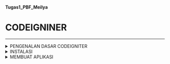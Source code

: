 #### Tugas1_PBF_Meilya
# CODEIGNINER
***

<details>
<summary> PENGENALAN DASAR CODEIGNITER </summary>

### Definisi CodeIgniter
CodeIgniter merupakan salah satu framework yang populer di dunia pengembangan aplikasi dan web dengan menggunakan konsep Model-View-Controller (MVC). Sebagai platform open-source, CodeIgniter menjadi pilihan utama bagi para pengembang yang bekerja dengan bahasa pemrograman PHP. Penggunaan CodeIgniter bertujuan untuk mempercepat dan menyederhanakan proses pengembangan proyek. CodeIgniter mengadopsi model MVC, suatu pendekatan yang sangat cocok untuk merancang aplikasi atau website yang bersifat dinamis. Konsep MVC digunakan untuk memisahkan komponen utama ke dalam beberapa bagian, membentuk pola yang efektif saat proses pengembangan aplikasi. 



### Fitur Fitur CodeIgniter
* #### Model-View-Controller
  Model View Controller atau yang dapat disingkat MVC adalah sebuah pola arsitektur dalam membuat sebuah aplikasi dengan cara memisahkan kode menjadi tiga bagian yang terdiri dari:
  
  - Model : 
    Bagian yang bertugas untuk menyiapkan, mengatur, memanipulasi, dan mengorganisasikan data yang ada di database.
  - View
    Bagian yang bertugas untuk menampilkan informasi dalam bentuk Graphical User Interface (GUI).
  - Controller
    Bagian yang bertugas untuk menghubungkan serta mengatur model dan view agar dapat saling terhubung.
  
* #### Library Bawaan
  Dalam library bawaan ini, tersedia tutorial atau petunjuk yang mencakup masalah umum yang pernah dihadapi oleh pengembang lain dan solusi yang ditemukan, sehingga bisa menjadi referensi bagi pengguna lain. Fitur ini memungkinkan pengguna menemukan berbagai solusi seputar pemrograman. Pengembang CodeIgniter memiliki akses ke dokumentasi lengkap yang menjelaskan cara kerja sistem aplikasi serta informasi lainnya seputar pengembangan PHP. 
* #### Sangat Ringan
  Dalam era di mana kecepatan pemuatan aplikasi menjadi prioritas, CodeIgniter memberikan waktu pemuatan kurang dari satu detik setelah instalasi. Dengan respons cepat kurang dari 50 milisekon, CodeIgniter menjadi lebih cepat dibandingkan dengan beberapa framework lainnya. 
* #### Source Code yang Kompak
  Ukuran source code yang kecil menjadi keunggulan, menyederhanakan implementasi dan pembaruan sistem aplikasi. CodeIgniter memiliki source code yang kurang lebih hanya 2 MB, memudahkan pengguna untuk memahami CodeIgniter dan cara kerjanya.

### Keuntungan CodeIgniter
- Mudah dipelajari : CodeIgniter merupakan framework yang sangat mudah dipelajari, terutama jika sudah menguasai PHP. Anda dapat menguasai CodeIgniter dalam waktu singkat untuk membangun dan mengembangkan aplikasi.
- Dapat dimodifikasi : CodeIgniter sudah dilengkapi dengan library yang berisi banyak bantuan dan petunjuk. Jika Anda tidak menemukan yang Anda cari, Anda dapat dengan mudah menambahkan bantuan, petunjuk, atau library sendiri secara mandiri.
- Fleksibel : CodeIgniter dilengkapi dengan sejumlah fitur dan komponen canggih yang berdiri sendiri tanpa saling bergantung. Hal ini memungkinkan pengguna untuk meng-upgrade dan memperbaiki masalah tertentu dengan mudah.
- sagat cepat : Pengguna umumnya lebih menyukai perangkat lunak yang mampu memproses proses dengan cepat. CodeIgniter hadir sebagai framework super cepat, di mana proses loading dan eksekusi perintah dapat diproses dalam waktu kurang dari 50 milisekon.

### Kekurangan CodeIgniter
- CodeIgniter masih memiliki keleluasaan yang signifikan dalam penulisan kode, seperti kemampuan untuk secara bebas menambahkan file.
- Framework ini tidak sepenuhnya mencerminkan konsep Model-View-Controller (MVC) dengan benar, seperti contoh penggunaan perintah echo yang masih dapat dilakukan langsung pada file Controller.
- Walau terdapat berbagai library yang tersedia, CodeIgniter tidak dirancang untuk pengembangan situs web dengan skala besar atau kebutuhan perusahaan.  
</details>

<details>
<summary> INSTALASI </summary>
  
CodeIgniter memiliki 2 cara yang dapat dilakukan untuk melakukan proses instalasi
  
### 1. Instalasi Secara Manual
Untuk melakukan instalasi manual, download file zip dari CodeIgniter 4 melalui website resminya.
![Screenshot 2024-03-18 105007](https://github.com/Meilyaatffh/Meilyaatffh/assets/134565192/b626da98-f509-4d39-a6f5-399372ce99d0)
Kemudian, extract file zip tersebut dan ubah namanya sesuai dengan nama project yang  diinginkan. CodeIgniter ini sudah bisa langsung dijalankan di web browser Anda dengan mengakses localhost/ci4/public.


### 2. Instalasi Melalui Composer
Cara kedua untuk menginstall CodeIgniter 4 adalah menggunakan Composer. Kelebihannya, path folder project Anda bisa dibuat dimana saja, tidak perlu di folder htdocs. 
Melakukan cek composer untuk memastikan apakah composer sudah terinstall di komputer kita, dengan mengetikkan perintah composer. Jika tampilannya sudah seperti yang dibawah ini maka artinya composer sudah berhasil terinstall
![Screenshot 2024-03-18 101643](https://github.com/Meilyaatffh/Meilyaatffh/assets/134565192/83bd8c44-59eb-4e87-a108-eedc4518fcaa)

kemudian ketikkan perintah composer create-project codeigniter4/appstarter nama_folder untuk melakukan proses install. Disini saya membuat folder dengan nama BelajarCI4.
![Screenshot 2024-03-18 103248](https://github.com/Meilyaatffh/Meilyaatffh/assets/134565192/6b8a05b0-d32f-4dc0-9d92-999085fc0c67)

ketikkan perintah cd BelajarCI4 untuk masuk ke dalam folder yang telah kita buat. Perintah php spark serve untuk menjalankan.
![image](https://github.com/Meilyaatffh/Meilyaatffh/assets/134565192/c4f2140f-3905-4298-812a-e9790a5aa7db)

Selanjutnya, buka browser dan ketikkan akses localhost:8080. Halaman awal CodeIgniter akan tampil seperti gambar di bawah ini :
![image](https://github.com/Meilyaatffh/Meilyaatffh/assets/134565192/fa733798-789f-4982-a89f-101626b240e5)

</details>

<details>
<summary> MEMBUAT APLIKASI </summary>
  
### 1. Struktur Aplikasi
  
Sebelumnya kita sudah menginstall codeigniter pada komputer kita. Langkah selanjutnya adalah buka folder yang sudah kita buat di visual studio code. Ada banyak sekali struktur direktori yang sudah disediakan oleh codeigniter. setiap folder dan file memiliki tujuan dan fungsinya masing masing.
Misalnya, folder "app" digunakan untuk menyimpan semua file yang terkait dengan aplikasi yang sedang kita buat. kemudian ada folder "public" yang digunakan untuk menyimpan asset yang akan dibuat dan File "public/index.php" adalah file yang akan dijalankan pertama kali ketika aplikasi diakses oleh pengguna. Folder "test" digunakan jika aplikasi akan menjalankan testing. kemudian ada folder vendor yaitu tempat menyimpan dependency dari aplikasi. yang terakhir ada folder writeable dimana codeigniter akan mengisikan secara otomatis (tidak untuk melakukan modifikasi).
berikut adalah struktur direktori bawaan dari codeigniter :
  
![image](https://github.com/Meilyaatffh/Tugas1_PBF_Meilya/assets/134565192/37bbcb91-599f-4862-bedf-09e3c685317c)

### 2. Mengatur Mode Pengembangan
Secara default, CodeIgniter dijalankan dalam mode produksi. Ini adalah fitur keamanan untuk menjaga situs menjadi lebih aman. disini kita akan melakukan perubahan yang awalnya mode produksi menjadi mode development, yaitu dengan cara Salin atau ganti nama file env menjadi .env
Batalkan komentar (hapus simbol #) pada baris dengan CI_ENVIRONMENTdi atasnya, dan ubah productionmenjadi development:







